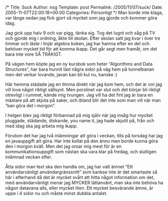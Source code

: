 /*
 Title: Suck
 Author: nsg
 Template: post
 Permalink: /2005/11/07/suck/
 Date: 2005-11-07T22:00:18+00:00
 Categories: Personligt
*/
Man borde inte klaga, var länge sedan jag fick gjort så mycket som jag gjorde och kommer göra idag.

Jag gick upp halv 9 och var pigg, tänka sig. Tog det lugnt och såg på TV och gjorde mig i ordning, åkte till skolan. Efter skolan satt jag kvar i över tre timmar och läste i linjär algebra boken, jag har hamna efter en del och behöver mycket tid för att komma ikapp. Det går segt men framåt, om det bara inte vore SÅ TRÅKIGT.

På vägen hem köpte jag en ny kursbok som heter &#8220;Algorithms and Data Structures&#8221;, har bara hunnit läst några sidor på väg hem på tunnelbanan men det verkar lovande, javan kan bli kul nu, kanske :) 

Här hemma städade jag en timma direkt när jag kom hem, och det är om jag vill lova något riktigt sällsynt. Men porslinet var slut och det börjar bli riktigt otrevligt i rummet, kände mig tvungen. Jag vill ha det fint jag är bara en mästare på att skjuta på saker, och ibland blir det inte som man vill när man &#8220;kan göra det i morgon&#8221;.

I helgen blev jag riktigt förbannad på mig själv när jag insåg hur mycket pluggade, städande, diskande, you name it, jag hade skjutit på, från och med idag ska jag arbeta mig ikapp.

Förutom det har jag två inlämningar att göra i veckan, tills på torsdag har jag en javauppgift att göra. Har inte kollat på den ännu men borde kunna göra den i morgon kväll. Men det jag oroar mig mest för är en kommunikationsuppgift som nästan ska vara klar på fredag, och slutligen inlämnad veckan efter.

Åtta sidor man text ska den handla om, jag har valt ämnet &#8220;Ett användarvänligt användargränssnitt&#8221; som kankse inte är det smartaste så här i efterhand då det är mycket svårt att hitta något information om det, med användarvänligt menar jag MYCKER lättanvänt, man ska inte behöva ha någon datavana alls, eller mycket liten. Ett mycket besvärande ämne, är uppe i 4 sidor nu och måste minst dubbla antalet.

<small></small>